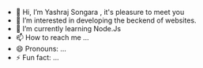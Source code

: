 - 👋 Hi, I’m Yashraj Songara , it's pleasure to meet you
- 👀 I’m interested in developing the beckend of websites.
- 🌱 I’m currently learning Node.Js
- 📫 How to reach me ...
- 😄 Pronouns: ...
- ⚡ Fun fact: ...

<!---
YashLearner/YashLearner is a ✨ special ✨ repository because its `README.md` (this file) appears on your GitHub profile.
You can click the Preview link to take a look at your changes.
--->
